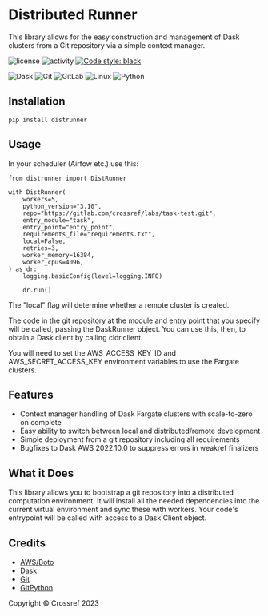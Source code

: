 # Distributed Runner
This library allows for the easy construction and management of Dask clusters from a Git repository via a simple context manager.

![license](https://img.shields.io/gitlab/license/crossref/labs/distrunner) ![activity](https://img.shields.io/gitlab/last-commit/crossref/labs/distrunner) <a href="https://github.com/psf/black"><img alt="Code style: black" src="https://img.shields.io/badge/code%20style-black-000000.svg"></a>

![Dask](https://img.shields.io/badge/dask-%23092E20.svg?style=for-the-badge&logo=dask&logoColor=white) ![Git](https://img.shields.io/badge/git-%23F05033.svg?style=for-the-badge&logo=git&logoColor=white) ![GitLab](https://img.shields.io/badge/gitlab-%23121011.svg?style=for-the-badge&logo=gitlab&logoColor=white) ![Linux](https://img.shields.io/badge/Linux-FCC624?style=for-the-badge&logo=linux&logoColor=black) ![Python](https://img.shields.io/badge/python-3670A0?style=for-the-badge&logo=python&logoColor=ffdd54)

## Installation

    pip install distrunner

## Usage

In your scheduler (Airfow etc.) use this:

    from distrunner import DistRunner

    with DistRunner(
        workers=5,
        python_version="3.10",
        repo="https://gitlab.com/crossref/labs/task-test.git",
        entry_module="task",
        entry_point="entry_point",
        requirements_file="requirements.txt",
        local=False,
        retries=3,
        worker_memory=16384,
        worker_cpus=4096,
    ) as dr:
        logging.basicConfig(level=logging.INFO)

        dr.run()

The "local" flag will determine whether a remote cluster is created.

The code in the git repository at the module and entry point that you specify will be called, passing the DaskRunner object. You can use this, then, to obtain a Dask client by calling cldr.client.

You will need to set the AWS_ACCESS_KEY_ID and AWS_SECRET_ACCESS_KEY environment variables to use the Fargate clusters.

## Features
* Context manager handling of Dask Fargate clusters with scale-to-zero on complete
* Easy ability to switch between local and distributed/remote development
* Simple deployment from a git repository including all requirements
* Bugfixes to Dask AWS 2022.10.0 to suppress errors in weakref finalizers

## What it Does
This library allows you to bootstrap a git repository into a distributed computation environment. It will install all the needed dependencies into the current virtual environment and sync these with workers. Your code's entrypoint will be called with access to a Dask Client object.

## Credits

* [AWS/Boto](https://github.com/boto/botocore)
* [Dask](https://www.dask.org/)
* [Git](https://git-scm.com/)
* [GitPython](https://github.com/gitpython-developers/GitPython)

Copyright &copy; Crossref 2023 